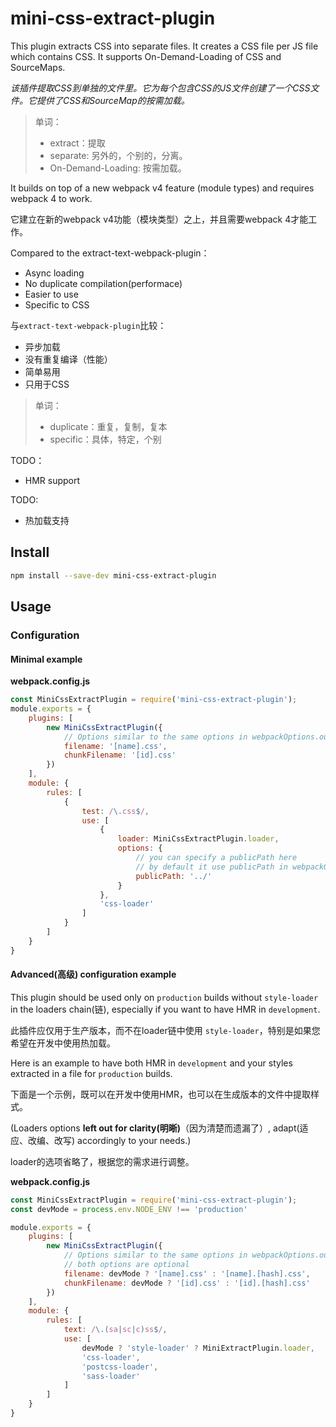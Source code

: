 # mini-css-extract-plugin

This plugin extracts CSS into separate files. It creates a CSS file per JS file which contains CSS. It supports On-Demand-Loading of CSS and SourceMaps.

*该插件提取CSS到单独的文件里。它为每个包含CSS的JS文件创建了一个CSS文件。它提供了CSS和SourceMap的按需加载。*

> 单词：
>
> * extract：提取
> * separate: 另外的，个别的，分离。
> * On-Demand-Loading: 按需加载。

It builds on top of a new webpack v4 feature (module types) and requires webpack 4 to work.

它建立在新的webpack v4功能（模块类型）之上，并且需要webpack 4才能工作。

Compared to the extract-text-webpack-plugin：

* Async loading
* No duplicate compilation(performace)
* Easier to use
* Specific to CSS

与`extract-text-webpack-plugin`比较：

* 异步加载
* 没有重复编译（性能）
* 简单易用
* 只用于CSS

> 单词：
>
> * duplicate：重复，复制，复本
> * specific：具体，特定，个别

TODO：

* HMR support

TODO:

* 热加载支持

## Install

``` bash
npm install --save-dev mini-css-extract-plugin
```

## Usage

### Configuration

#### Minimal example

**webpack.config.js**

``` js
const MiniCssExtractPlugin = require('mini-css-extract-plugin');
module.exports = {
    plugins: [
        new MiniCssExtractPlugin({
            // Options similar to the same options in webpackOptions.output
            filename: '[name].css',
            chunkFilename: '[id].css'
        })
    ],
    module: {
        rules: [
            {
                test: /\.css$/,
                use: [
                    { 
                        loader: MiniCssExtractPlugin.loader,
                        options: {
                            // you can specify a publicPath here
                            // by default it use publicPath in webpackOption.output
                            publicPath: '../'
                        }
                    },
                    'css-loader'
                ]
            }
        ]
    }
}
```

#### Advanced(高级) configuration example

This plugin should be used only on `production` builds without `style-loader` in the loaders chain(链), especially if you want to have HMR in `development`.

此插件应仅用于生产版本，而不在loader链中使用 `style-loader`，特别是如果您希望在开发中使用热加载。

Here is an example to have both HMR in `development` and your styles extracted in a file for `production` builds.

下面是一个示例，既可以在开发中使用HMR，也可以在生成版本的文件中提取样式。

(Loaders options **left out for clarity(明晰)**（因为清楚而遗漏了）, adapt(适应、改编、改写) accordingly to your needs.)

loader的选项省略了，根据您的需求进行调整。

**webpack.config.js**

``` js
const MiniCssExtractPlugin = require('mini-css-extract-plugin');
const devMode = process.env.NODE_ENV !== 'production'

module.exports = {
    plugins: [
        new MiniCssExtractPlugin({
            // Options similar to the same options in webpackOptions.output
            // both options are optional
            filename: devMode ? '[name].css' : '[name].[hash].css',
            chunkFilename: devMode ? '[id].css' : '[id].[hash].css'
        })
    ],
    module: {
        rules: [
            text: /\.(sa|sc|c)ss$/,
            use: [
                devMode ? 'style-loader' ? MiniExtractPlugin.loader,
                'css-loader',
                'postcss-loader',
                'sass-loader'
            ]
        ]
    }
}
```

